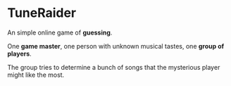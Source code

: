 # TuneRaider
An simple online game of **guessing**.

One **game master**, one person with unknown musical tastes, one **group of players**.

The group tries to determine a bunch of songs that the mysterious player might like the most.

